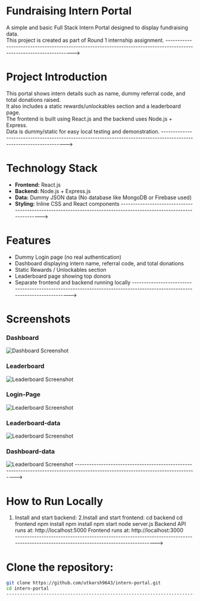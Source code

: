 # Fundraising Intern Portal

A simple and basic Full Stack Intern Portal designed to display fundraising data.  
This project is created as part of Round 1 internship assignment.
--------------------------------------------------------------------------------------------------------------------->
# Project Introduction

This portal shows intern details such as name, dummy referral code, and total donations raised.  
It also includes a static rewards/unlockables section and a leaderboard page.  
The frontend is built using React.js and the backend uses Node.js + Express.  
Data is dummy/static for easy local testing and demonstration.
-------------------------------------------------------------------------------------------------------------------->
# Technology Stack

- **Frontend:** React.js  
- **Backend:** Node.js + Express.js  
- **Data:** Dummy JSON data (No database like MongoDB or Firebase used)  
- **Styling:** Inline CSS and React components
------------------------------------------------------------------------------------------------------------------->
# Features

- Dummy Login page (no real authentication)  
- Dashboard displaying intern name, referral code, and total donations  
- Static Rewards / Unlockables section  
- Leaderboard page showing top donors  
- Separate frontend and backend running locally
-------------------------------------------------------------------------------------------------------------------------->
# Screenshots

### Dashboard

![Dashboard Screenshot](./intern/dashboard.jpg)

### Leaderboard

![Leaderboard Screenshot](./intern/leaderboard.jpg)

### Login-Page

![Leaderboard Screenshot](./intern/loginpage.jpg)

### Leaderboard-data

![Leaderboard Screenshot](./intern/leaderboard-data.jpg)

### Dashboard-data

![Leaderboard Screenshot](./intern/interndata.jpg)
----------------------------------------------------------------------------------------------------------------------------------->
# How to Run Locally
1. Install and start backend:                                                                          2.Install and start frontend:
cd backend                                                                                                    cd frontend
npm install                                                                                                    npm install
npm start                                                                                                      node server.js 
Backend API runs at: http://localhost:5000                                                              Frontend runs at: http://localhost:3000  
------------------------------------------------------------------------------------------------------------------------------------->  
# Clone the repository:

```bash
git clone https://github.com/utkarsh9643/intern-portal.git
cd intern-portal 
------------------------------------------------------------------------------------------------------------------------------------->                                                              



